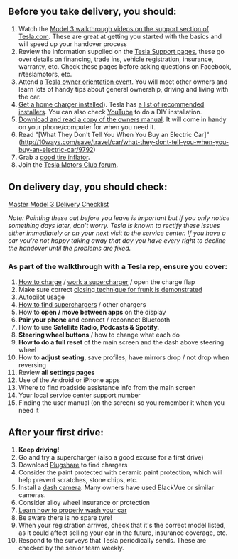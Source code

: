 ## Before you take delivery, you should:
1.  Watch the [Model 3 walkthrough videos on the support section of Tesla.com](https://www.tesla.com/support/model-3-videos). These are great at getting you started with the basics and will speed up your handover process
2.  Review the information supplied on the [Tesla Support pages](https://www.tesla.com/support?redirect=no), these go over details on financing, trade ins, vehicle registration, insurance, warranty, etc. Check these pages before asking questions on Facebook, r/teslamotors, etc.
3.  Attend a [Tesla owner orientation event](https://www.tesla.com/events). You will meet other owners and learn lots of handy tips about general ownership, driving and living with the car.
4.  [Get a home charger installed](https://www.tesla.com/support/home-charging-installation)). Tesla has [a list of recommended installers](https://www.tesla.com/support/find-an-installer). You can also check [YouTube](https://www.youtube.com/watch?v=UMKiwyWikNs) to do a DIY installation.
5.  [Download and read a copy of the owners manual](https://www.tesla.com/content/dam/tesla/Ownership/Own/Model%203%20Owners%20Manual.pdf). It will come in handy on your phone/computer for when you need it.
6.  Read "[What They Don't Tell You When You Buy an Electric Car]"(http://10ways.com/save/travel/car/what-they-dont-tell-you-when-you-buy-an-electric-car/9792)
7.  Grab a [good tire inflator](https://www.amazon.com/dp/B01N224N1U?tag=thewire06-20&linkCode=xm2&ascsubtag=AgEAAAAAAAAAAR8J).
8.  Join the [Tesla Motors Club forum](https://teslamotorsclub.com/).

## On delivery day, you should check:
[Master Model 3 Delivery Checklist](https://docs.google.com/document/d/1gw13-SKi_XQkooBmWKUunrtL6GO-g8PKSJAl1eLPsJU/edit)

*Note: Pointing these out before you leave is important but if you only notice something days later, don't worry. Tesla is known to rectify these issues either immediately or on your next visit to the service center. If you have a car you're not happy taking away that day you have every right to decline the handover until the problems are fixed.*

### As part of the walkthrough with a Tesla rep, ensure you cover:
1.  [How to charge](https://www.youtube.com/watch?v=5bDGjIxmyNo) / [work a supercharger](https://www.youtube.com/watch?v=srLjNqo7r20) / open the charge flap
2.  Make sure correct [closing technique for frunk is demonstrated](https://www.youtube.com/watch?v=SY8qpdawx5U)
3.  [Autopilot](https://www.youtube.com/watch?v=4CLjUHTatYk) usage
4.  [How to find superchargers](http://plugshare.com/) / other chargers
5.  How to **open / move between apps** on the display
6.  **Pair your phone** and connect / reconnect Bluetooth
7.  How to use **Satellite Radio, Podcasts & Spotify.**
8.  **Steering wheel buttons** / how to change what each do
9.  **How to do a full reset** of the main screen and the dash above steering wheel
10. How to **adjust seating**, save profiles, have mirrors drop / not drop when reversing
11. Review **all settings pages**
12. Use of the Android or iPhone apps
13. Where to find roadside assistance info from the main screen
14. Your local service center support number
15. Finding the user manual (on the screen) so you remember it when you need it

## After your first drive:
1.  **Keep driving!**
2.  Go and try a supercharger (also a good excuse for a first drive)
3.  Download [Plugshare](http://plugshare.com/) to find chargers
4.  Consider the paint protected with ceramic paint protection, which will help prevent scratches, stone chips, etc.
6.  Install a [dash camera](http://10ways.com/save/travel/10-ways-to-save-money-with-a-dash-camera/4806). Many owners have used BlackVue or similar cameras.
7.  Consider alloy wheel insurance or protection
8.  [Learn how to properly wash your car](https://www.youtube.com/watch?v=uWmtLSQYbys)
9.  Be aware there is no spare tyre!
10. When your registration arrives, check that it's the correct model listed, as it could affect selling your car in the future, insurance coverage, etc.
11. Respond to the surveys that Tesla periodically sends. These are checked by the senior team weekly.
